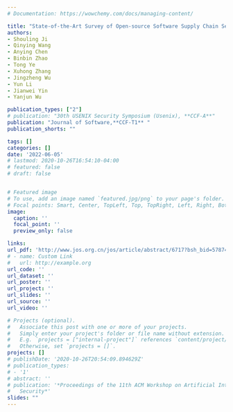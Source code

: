 ```yaml
---
# Documentation: https://wowchemy.com/docs/managing-content/

title: "State-of-the-Art Survey of Open-source Software Supply Chain Security"
authors:
- Shouling Ji
- Qinying Wang
- Anying Chen
- Binbin Zhao
- Tong Ye
- Xuhong Zhang
- Jingzheng Wu
- Yun Li
- Jianwei Yin
- Yanjun Wu

publication_types: ["2"]
# publication: "30th USENIX Security Symposium (Usenix), **CCF-A**"
publication: "Journal of Software,**CCF-T1** "
publication_shorts: ""

tags: []
categories: []
date: '2022-06-05'
# lastmod: 2020-10-26T16:54:10-04:00
# featured: false
# draft: false


# Featured image
# To use, add an image named `featured.jpg/png` to your page's folder.
# Focal points: Smart, Center, TopLeft, Top, TopRight, Left, Right, BottomLeft, Bottom, BottomRight.
image:
  caption: ''
  focal_point: ''
  preview_only: false

links:
url_pdf: 'http://www.jos.org.cn/jos/article/abstract/6717?bsh_bid=5787481022&from=singlemessage'
# - name: Custom Link
#   url: http://example.org
url_code: ''
url_dataset: ''
url_poster: ''
url_project: ''
url_slides: ''
url_source: ''
url_video: ''

# Projects (optional).
#   Associate this post with one or more of your projects.
#   Simply enter your project's folder or file name without extension.
#   E.g. `projects = ["internal-project"]` references `content/project/deep-learning/index.md`.
#   Otherwise, set `projects = []`.
projects: []
# publishDate: '2020-10-26T20:54:09.894629Z'
# publication_types:
# - '1'
# abstract: ''
# publication: '*Proceedings of the 11th ACM Workshop on Artificial Intelligence and
#   Security*'
slides: ""
---
```


